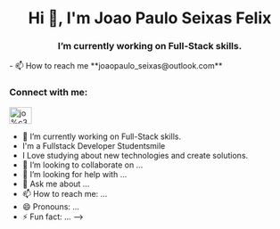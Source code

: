 <h1 align="center">Hi 👋, I'm Joao Paulo Seixas Felix
<h3 align="center">I’m currently working on Full-Stack skills.</h3>
- 📫 How to reach me **joaopaulo_seixas@outlook.com**
<h3 align="left">Connect with me:</h3>
<p align="left">
<a href="https://linkedin.com/in/jo%c3%a3o-paulo-seixas-felix/" target="blank"><img align="center" src="https://raw.githubusercontent.com/rahuldkjain/github-profile-readme-generator/master/src/images/icons/Social/linked-in-alt.svg" alt="jo%c3%a3o-paulo-seixas-felix/" height="30" width="40" /></a>
</p>
</h1>


- 🔭 I’m currently working on Full-Stack skills.
- I'm a Fullstack Developer Studentsmile
- I Love studying about new technologies and create solutions.
- 👯 I’m looking to collaborate on ...
- 🤔 I’m looking for help with ...
- 💬 Ask me about ...
- 📫 How to reach me: ...
- 😄 Pronouns: ...
- ⚡ Fun fact: ...
-->
